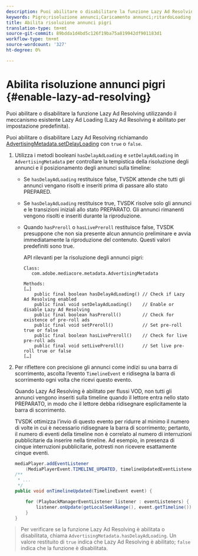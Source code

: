 ```yaml
---
description: Puoi abilitare o disabilitare la funzione Lazy Ad Resolving utilizzando il meccanismo esistente Lazy Ad Loading (Lazy Ad Resolving è abilitato per impostazione predefinita).
keywords: Pigro;risoluzione annunci;Caricamento annunci;ritardoLoading
title: Abilita risoluzione annunci pigri
translation-type: tm+mt
source-git-commit: 89bdda1d4bd5c126f19ba75a819942df901183d1
workflow-type: tm+mt
source-wordcount: '327'
ht-degree: 0%

---
```



# Abilita risoluzione annunci pigri {#enable-lazy-ad-resolving}

Puoi abilitare o disabilitare la funzione Lazy Ad Resolving utilizzando il meccanismo esistente Lazy Ad Loading (Lazy Ad Resolving è abilitato per impostazione predefinita).

Puoi abilitare o disabilitare Lazy Ad Resolving richiamando [AdvertisingMetadata.setDelayLoading](https://help.adobe.com/en_US/primetime/api/psdk/javadoc_2.4/com/adobe/mediacore/metadata/AdvertisingMetadata.html#setDelayAdLoading-boolean-) con `true` o `false`.

1. Utilizza i metodi booleani `hasDelayAdLoading` e `setDelayAdLoading` in `AdvertisingMetadata` per controllare la tempistica della risoluzione degli annunci e il posizionamento degli annunci sulla timeline:

   * Se `hasDelayAdLoading` restituisce false, TVSDK attende che tutti gli annunci vengano risolti e inseriti prima di passare allo stato PREPARED.
   * Se `hasDelayAdLoading` restituisce true, TVSDK risolve solo gli annunci e le transizioni iniziali allo stato PREPARATO. Gli annunci rimanenti vengono risolti e inseriti durante la riproduzione.
   * Quando `hasPreroll` o `hasLivePreroll` restituisce false, TVSDK presuppone che non sia presente alcun annuncio preliminare e avvia immediatamente la riproduzione del contenuto. Questi valori predefiniti sono true.

      API rilevanti per la risoluzione degli annunci pigri:

      ```
      Class: 
         com.adobe.mediacore.metadata.AdvertisingMetadata 
      
      Methods: 
      […] 
          public final boolean hasDelayAdLoading() // Check if Lazy Ad Resolving enabled 
          public final void setDelayAdLoading()    // Enable or disable Lazy Ad Resolving 
          public final boolean hasPreroll()        // Check for existence of pre-roll ads 
          public final void setPreroll()           // Set pre-roll true or false 
          public final boolean hasLivePreroll()    // Check for live pre-roll ads 
          public final void setLivePreroll()       // Set live pre-roll true or false 
      […]
      ```

1. Per riflettere con precisione gli annunci come indizi su una barra di scorrimento, ascolta l’evento `TimelineEvent` e ridisegna la barra di scorrimento ogni volta che ricevi questo evento.

   Quando Lazy Ad Resolving è abilitato per flussi VOD, non tutti gli annunci vengono inseriti sulla timeline quando il lettore entra nello stato PREPARATO, in modo che il lettore debba ridisegnare esplicitamente la barra di scorrimento.

   TVSDK ottimizza l’invio di questo evento per ridurre al minimo il numero di volte in cui è necessario ridisegnare la barra di scorrimento; pertanto, il numero di eventi della timeline non è correlato al numero di interruzioni pubblicitarie da inserire nella timeline. Ad esempio, in presenza di cinque interruzioni pubblicitarie, potresti non ricevere esattamente cinque eventi.

   ```java
   mediaPlayer.addEventListener 
       (MediaPlayerEvent.TIMELINE_UPDATED, timelineUpdatedEventListener); 
   /** 
    * ... 
    */ 
   public void onTimelineUpdated(TimelineEvent event) { 
   
       for (PlaybackManagerEventListener listener : eventListeners) { 
           listener.onUpdate(getLocalSeekRange(), event.getTimeline()); 
       } 
   } 
   ```

>Per verificare se la funzione Lazy Ad Resolving è abilitata o disabilitata, chiama `AdvertisingMetadata.hasDelayAdLoading`. Un valore restituito di `true` indica che Lazy Ad Resolving è abilitato; `false` indica che la funzione è disabilitata.

